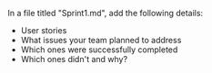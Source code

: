 In a file titled "Sprint1.md", add the following details:
- User stories
- What issues your team planned to address
- Which ones were successfully completed
- Which ones didn't and why?
